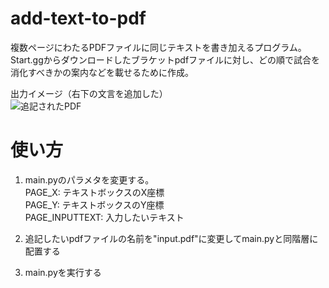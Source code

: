 # add-text-to-pdf
複数ページにわたるPDFファイルに同じテキストを書き加えるプログラム。  
Start.ggからダウンロードしたブラケットpdfファイルに対し、どの順で試合を消化すべきかの案内などを載せるために作成。  

出力イメージ（右下の文言を追加した）  
![追記されたPDF](https://cdn.discordapp.com/attachments/806732246806954005/1097430573246599189/image.png)

# 使い方
1. main.pyのパラメタを変更する。  
  PAGE_X: テキストボックスのX座標  
  PAGE_Y: テキストボックスのY座標  
  PAGE_INPUTTEXT: 入力したいテキスト  

2. 追記したいpdfファイルの名前を"input.pdf"に変更してmain.pyと同階層に配置する

3. main.pyを実行する
